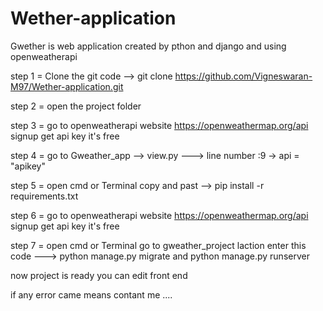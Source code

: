# Wether-application

Gwether is web application created by pthon and django and using openweatherapi 

step 1 = Clone the git code --> git clone https://github.com/Vigneswaran-M97/Wether-application.git

step 2 = open the project folder 

step 3 = go to openweatherapi website https://openweathermap.org/api signup get api key it's free

step 4 = go to Gweather_app --> view.py --->  line number :9 -> api = "apikey"

step 5 = open cmd or Terminal copy and past --> pip install -r requirements.txt

step 6 =  go to openweatherapi website https://openweathermap.org/api signup get api key it's free

step 7 = open cmd or Terminal go to gweather_project laction enter this code ---> python manage.py migrate and python manage.py runserver

now project is ready you can edit front end 

if any error came means contant me ....
